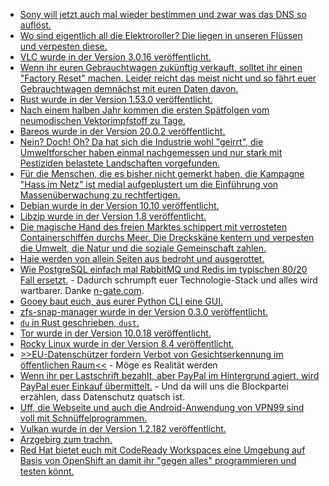 * [Sony will jetzt auch mal wieder bestimmen und zwar was das DNS so auflöst.](https://tuxproject.de/blog/2021/06/sony-enteignen-2/)
* [Wo sind eigentlich all die Elektroroller? Die liegen in unseren Flüssen und verpesten diese.](blog.todamax.net/hunderte-elektroroller-sind-inzwischen-im-rhein-gelandet/)
* [VLC wurde in der Version 3.0.16 veröffentlicht.](https://www.borncity.com/blog/2021/06/20/vlc-3-0-16-freigegeben/)
* [Wenn ihr euren Gebrauchtwagen zukünftig verkauft, solltet ihr einen "Factory Reset" machen. Leider reicht das meist nicht und so fährt euer Gebrauchtwagen demnächst mit euren Daten davon.](https://www.borncity.com/blog/2021/06/19/warnung-datenklau-bei-gebrauchtwagen/)
* [Rust wurde in der Version 1.53.0 veröffentlicht.](https://blog.rust-lang.org/2021/06/17/Rust-1.53.0.html)
* [Nach einem halben Jahr kommen die ersten Spätfolgen vom neumodischen Vektorimpfstoff zu Tage.](https://impfentscheidung.online/genfaehren-in-die-zelle/)
* [Bareos wurde in der Version 20.0.2 veröffentlicht.](https://www.bareos.com/de/bareos-20-0-2-freigegeben/)
* [Nein? Doch! Oh? Da hat sich die Industrie wohl "geirrt", die Umweltforscher haben einmal nachgemessen und nur stark mit Pestiziden belastete Landschaften vorgefunden.](https://www.sonnenseite.com/de/umwelt/kleingewaesser-in-agrarlandschaften-stark-mit-pestiziden-belastet/)
* [Für die Menschen, die es bisher nicht gemerkt haben, die Kampagne "Hass im Netz" ist medial aufgeplustert um die Einführung von Massenüberwachung zu rechtfertigen.](https://netzpolitik.org/2021/identifizierungszwang-hass-im-netz-als-vehikel-fuer-massenueberwachung/)
* [Debian wurde in der Version 10.10 veröffentlicht.](https://www.phoronix.com/scan.php?page=news_item&px=Debian-10.10-Released)
* [Libzip wurde in der Version 1.8 veröffentlicht.](https://www.phoronix.com/scan.php?page=news_item&px=Libzip-1.8-Released)
* [Die magische Hand des freien Marktes schippert mit verrosteten Containerschiffen durchs Meer. Die Dreckskäne kentern und verpesten die Umwelt, die Natur und die soziale Gemeinschaft zahlen.](https://netzfrauen.org/2021/06/18/sri-lanka-4/)
* [Haie werden von allein Seiten aus bedroht und ausgerottet.](https://netzfrauen.org/2021/06/19/sharks-2/)
* [Wie PostgreSQL einfach mal RabbitMQ und Redis im typischen 80/20 Fall ersetzt.](https://spin.atomicobject.com/2021/02/04/redis-postgresql/) - Dadurch schrumpft euer Technologie-Stack und alles wird wartbarer. Danke [n-gate.com](http://n-gate.com/hackernews/2021/06/14/0/).
* [Gooey baut euch, aus eurer Python CLI eine GUI.](https://github.com/chriskiehl/Gooey)
* [zfs-snap-manager wurde in der Version 0.3.0 veröffentlicht.](https://github.com/khenderick/zfs-snap-manager/releases/tag/v0.3.0)
* [`du` in Rust geschrieben, `dust`.](https://opensource.com/article/21/6/dust-linux)
* [Tor wurde in der Version 10.0.18 veröffentlicht.](https://www.borncity.com/blog/2021/06/21/tor-10-0-18-fixt-tracking-mglichkeit/)
* [Rocky Linux wurde in der Version 8.4 veröffentlicht.](https://lwn.net/Articles/860420/rss)
* [>>EU-Datenschützer fordern Verbot von Gesichtserkennung im öffentlichen Raum<<](https://netzpolitik.org/2021/kuenstliche-intelligenz-eu-datenschuetzer-fordern-verbot-von-gesichtserkennung-im-oeffentlichen-raum/) - Möge es Realität werden
* [Wenn ihr per Lastschrift bezahlt, aber PayPal im Hintergrund agiert, wird PayPal euer Einkauf übermittelt.](https://www.kuketz-blog.de/diese-daten-erhaelt-paypal-beim-bezahlen-per-lastschrift/) - Und da will uns die Blockpartei erzählen, dass Datenschutz quatsch ist.
* [Uff, die Webseite und auch die Android-Anwendung von VPN99 sind voll mit Schnüffelprogrammen.](https://www.kuketz-blog.de/vpn99-ein-vpn-anbieter-der-es-mit-der-privatsphaere-nicht-so-genau-nimmt/)
* [Vulkan wurde in der Version 1.2.182 veröffentlicht.](https://www.phoronix.com/scan.php?page=news_item&px=Vulkan-1.2.182-Released)
* [Arzgebirg zum trachn.](https://haamitland-arzgebirg.erzgebirgskaufhaus.de/)
* [Red Hat bietet euch mit CodeReady Workspaces eine Umgebung auf Basis von OpenShift an damit ihr "gegen alles" programmieren und testen könnt.](https://www.opensourcerers.org/2021/06/21/codeready-workspaces/)

